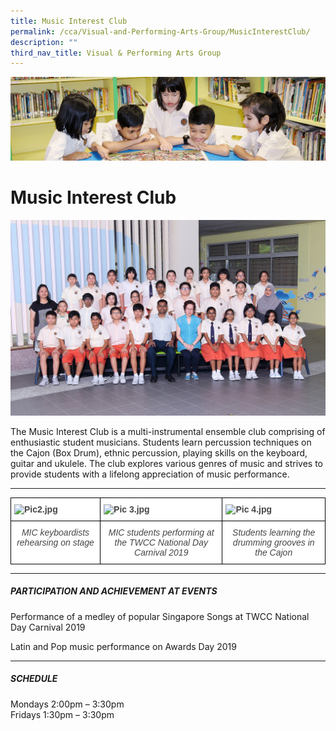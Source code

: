 ```yaml
---
title: Music Interest Club
permalink: /cca/Visual-and-Performing-Arts-Group/MusicInterestClub/
description: ""
third_nav_title: Visual & Performing Arts Group
---
```

![](/images/banner.gif)

Music Interest Club
===================

![](/images/MUSIC%20INTEREST%20CLUB_0057A%20FORMAL.jpeg)


The Music Interest Club is a multi-instrumental ensemble club comprising of enthusiastic student musicians. Students learn percussion techniques on the Cajon (Box Drum), ethnic percussion, playing skills on the keyboard, guitar and ukulele. The club explores various genres of music and strives to provide students with a lifelong appreciation of music performance.

---

<style type="text/css">
.tg  {border-collapse:collapse;border-spacing:0;}
.tg td{border-color:black;border-style:solid;border-width:1px;font-family:Arial, sans-serif;font-size:14px;
  overflow:hidden;padding:10px 5px;word-break:normal;}
.tg th{border-color:black;border-style:solid;border-width:1px;font-family:Arial, sans-serif;font-size:14px;
  font-weight:normal;overflow:hidden;padding:10px 5px;word-break:normal;}
.tg .tg-ifde{background-color:#FFF;color:#454545;font-style:italic;text-align:center;vertical-align:top}
.tg .tg-9u4g{background-color:#FFF;color:#454545;font-weight:bold;text-align:left;vertical-align:top}
</style>
<table class="tg">
<thead>
  <tr>
    <th class="tg-9u4g"><img src="https://junyuanpri-moe-edu-sg-admin.cwp.sg/qql/slot/u499/2020/CCA/Pic2.jpg" alt="Pic2.jpg" width="237"></th>
    <th class="tg-9u4g"><img src="https://junyuanpri-moe-edu-sg-admin.cwp.sg/qql/slot/u499/2020/CCA/Pic%203[4].jpg" alt="Pic 3.jpg" width="411"></th>
    <th class="tg-9u4g"><img src="https://junyuanpri-moe-edu-sg-admin.cwp.sg/qql/slot/u499/2020/CCA/Pic%204[4].jpg" alt="Pic 4.jpg" width="308"></th>
  </tr>
</thead>
<tbody>
  <tr>
    <td class="tg-ifde">MIC keyboardists rehearsing on stage <br></td>
    <td class="tg-ifde">MIC students performing at the TWCC National Day Carnival 2019<br></td>
    <td class="tg-ifde">Students learning the drumming grooves in the Cajon</td>
  </tr>
</tbody>
</table>

---

##### **PARTICIPATION AND ACHIEVEMENT AT EVENTS**

Performance of a medley of popular Singapore Songs at TWCC National Day Carnival 2019

Latin and Pop music performance on Awards Day 2019

---

##### **SCHEDULE**

  

Mondays 2:00pm – 3:30pm  
Fridays 1:30pm – 3:30pm